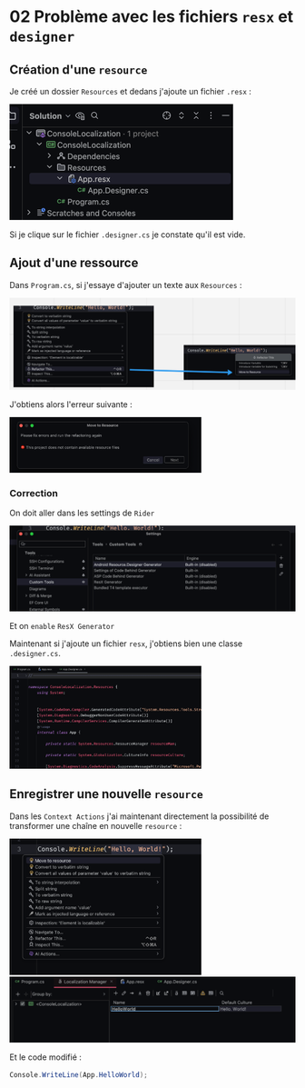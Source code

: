 # 02 Problème avec les fichiers `resx` et `designer`



## Création d'une `resource`

Je créé un dossier `Resources` et dedans j'ajoute un fichier `.resx` :

<img src="assets/resx-creation.png" alt="resx-creation" style="zoom:50%;" />

Si je clique sur le fichier `.designer.cs` je constate qu'il est vide.



## Ajout d'une ressource

Dans `Program.cs`, si j'essaye d'ajouter un texte aux `Resources` :

<img src="assets/move-to-resource.png" alt="move-to-resource" />

J'obtiens alors l'erreur suivante :

<img src="assets/error-resx-file-not-available.png" alt="error-resx-file-not-available" style="zoom:33%;" />



### Correction

On doit aller dans les settings de `Rider`

<img src="assets/setting-resx-disable.png" alt="setting-resx-disable" />

Et on `enable` `ResX Generator`

Maintenant si j'ajoute un fichier `resx`, j'obtiens bien une classe `.designer.cs`.

<img src="assets/designer-file-generated.png" alt="designer-file-generated" style="zoom:33%;" />



## Enregistrer une nouvelle `resource`

Dans les `Context Actions` j'ai maintenant directement la possibilité de transformer une chaîne en nouvelle `resource` :

<img src="assets/quick-action-move-resource.png" alt="quick-action-move-resource" style="zoom:33%;" />

<img src="assets/localization-manager-hello.png" alt="localization-manager-hello" />

Et le code modifié :

```cs
Console.WriteLine(App.HelloWorld);
```

